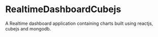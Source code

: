 # RealtimeDashboardCubejs
A Realtime dashboard application containing charts built using reactjs, cubejs and mongodb.
